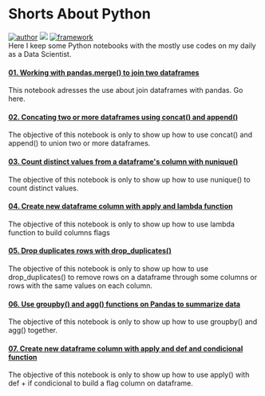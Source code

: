 # Shorts About Python
[![author](https://img.shields.io/badge/author-lincolnneves-red.svg)](https://www.linkedin.com/in/lincolntneves/?locale=en_US) [![](https://img.shields.io/badge/python-3.7+-blue.svg)](https://www.python.org/downloads/release/python-365/) [![framework](https://img.shields.io/badge/framework-jupyternotebook-orange)](https://jupyter.org/)<br>
Here I keep some Python notebooks with the mostly use codes on my daily as a Data Scientist.



#### [01. Working with pandas.merge() to join two dataframes](https://bit.ly/3Qf6SaZ)<br>
This notebook adresses the use about join dataframes with pandas. Go here.


#### [02. Concating two or more dataframes using concat() and append()](https://bit.ly/3zwHkAu)
The objective of this notebook is only to show up how to use concat() and append() to union two or more dataframes.


#### [03. Count distinct values from a dataframe's column with nunique()](https://bit.ly/3MGXiej)
The objective of this notebook is only to show up how to use nunique() to count distinct values.


#### [04. Create new dataframe column with apply and lambda function](https://bit.ly/3NNXbPu)
The objective of this notebook is only to show up how to use lambda function to build columns flags


#### [05. Drop duplicates rows with drop_duplicates()](https://bit.ly/3mDogJa)
The objective of this notebook is only to show up how to use drop_duplicates() to remove rows on a dataframe through some columns or rows with the same values on each column.


#### [06. Use groupby() and agg() functions on Pandas to summarize data](https://bit.ly/3xkN2Tg)
The objective of this notebook is only to show up how to use groupby() and agg() together.


#### [07. Create new dataframe column with apply and def and condicional function](https://bit.ly/3ttT2rE)
The objective of this notebook is only to show up how to use apply() with def + if condicional to build a flag column on dataframe.
